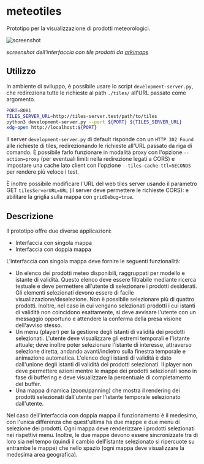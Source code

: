 # meteotiles

Prototipo per la visualizzazione di prodotti meteorologici.

![screenshot](https://user-images.githubusercontent.com/13255425/219043356-2dd789d3-005f-4718-a779-904523b29f61.png)

*screenshot dell'interfaccia con tile prodotti da [arkimaps](https://github.com/ARPA-SIMC/arkimaps)*

## Utilizzo

In ambiente di sviluppo, è possibile usare lo script `development-server.py`,
che redireziona tutte le richieste al path `./tiles/` all'URL passato come argomento.

```bash
PORT=8081
TILES_SERVER_URL=http://tiles-server.test/path/to/tiles
python3 development-server.py --port ${PORT} ${TILES_SERVER_URL}
xdg-open http://localhost:${PORT}
```

Il server `development-server.py` di default risponde con un `HTTP 302 Found`
alle richieste di tiles, redirezionando le richieste all'URL passato da riga di
comando. È possibile farlo funzionare in modalità proxy con l'opzione
`--action=proxy` (per eventuali limiti nella redirezione legati a CORS) e
impostare una cache lato client con l'opzione `--tiles-cache-ttl=SECONDS` per
rendere più veloce i test.

È inoltre possibile modificare l'URL del web tiles server usando il parametro
GET `tilesServerURL=URL` (il server deve permettere le richieste CORS): e
abilitare la griglia sulla mappa con `gridDebug=true`.

## Descrizione

Il prototipo offre due diverse applicazioni:

- Interfaccia con singola mappa
- Interfaccia con doppia mappa

L'interfaccia con singola mappa deve fornire le seguenti funzionalità:

- Un elenco dei prodotti meteo disponibili, raggruppati per modello e istante di
  validità. Questo elenco deve essere filtrabile mediante ricerca testuale e
  deve permettere all'utente di selezionare i prodotti desiderati. Gli elementi
  selezionati devono essere di facile visualizzazione/deselezione. Non è possibile
  selezionare più di quattro prodotti. Inoltre, nel caso in cui vengano selezionati
  prodotti i cui istanti di validità non coincidono esattamente, si deve avvisare
  l'utente con un messaggio opportuno e attendere la conferma della presa visione
  dell'avviso stesso.
- Un menu (player) per la gestione degli istanti di validità dei prodotti selezionati. L'utente
  deve visualizzare gli estremi temporali e l'istante attuale; deve inoltre poter
  selezionare l'istante di interesse, attraverso selezione diretta, andando
  avanti/indietro sulla finestra temporale e animazione automatica. L'elenco degli istanti
  di validità è dato dall'unione degli istanti di validità dei prodotti selezionati.
  Il player non deve permettere azioni mentre le mappe dei prodotti selezionati sono
  in fase di buffering e deve visualizzare la percentuale di completamento del buffer.
- Una mappa dinamica (zoom/panning) che mostra il rendering dei prodotti selezionati
  dall'utente per l'istante temporale selezionato dall'utente.


Nel caso dell'interfaccia con doppia mappa il funzionamento è il medesimo, con
l'unica differenza che quest'ultima ha due mappe e due menu di selezione dei
prodotti. Ogni mappa deve renderizzare i prodotti selezionati nei rispettivi
menu. Inoltre, le due mappe devono essere sincronizzate tra di loro sia nel
tempo (quindi il cambio dell'istante selezionato si ripercuote su entrambe le
mappe) che nello spazio (ogni mappa deve visualizzare la medesima area
geografica).
